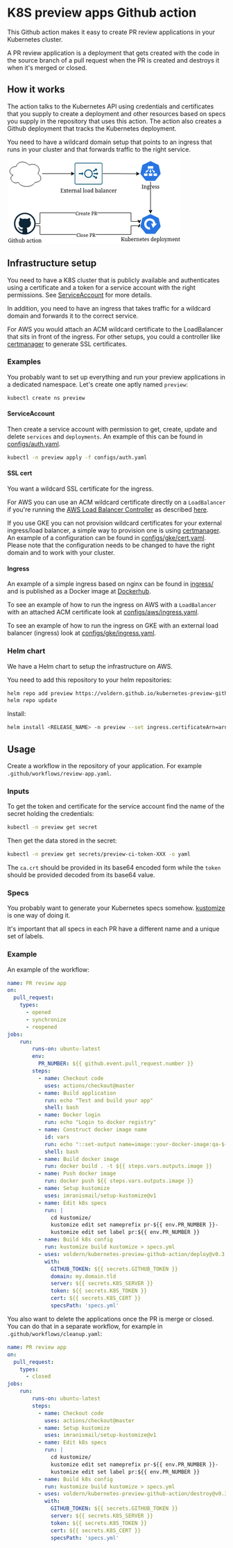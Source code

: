 # K8S preview apps Github action

This Github action makes it easy to create PR review applications in your Kubernetes cluster.

A PR review application is a deployment that gets created with the code in the source branch of a pull request when the PR is created and destroys it when it's merged or closed.

## How it works

The action talks to the Kubernetes API using credentials and certificates that you supply to create a deployment and other resources based on specs you supply in the repository that uses this action. The action also creates a Github deployment that tracks the Kubernetes deployment.

You need to have a wildcard domain setup that points to an ingress that runs in your cluster and that forwards traffic to the right service.

![Diagram](diagram.png)

## Infrastructure setup

You need to have a K8S cluster that is publicly available and authenticates using a certificate and a token for a service account with the right permissions. See [ServiceAccount](#serviceaccount) for more details.

In addition, you need to have an ingress that takes traffic for a wildcard domain and forwards it to the correct service.

For AWS you would attach an ACM wildcard certificate to the LoadBalancer that sits in front of the ingress. For other setups, you could a controller like [certmanager](https://cert-manager.io/docs/) to generate SSL certificates.

### Examples

You probably want to set up everything and run your preview applications in a dedicated namespace. Let's create one aptly named `preview`:

``` bash
kubectl create ns preview
```

#### ServiceAccount

Then create a service account with permission to get, create, update and delete `services` and `deployments`. An example of this can be found in [configs/auth.yaml](configs/auth.yaml).

``` bash
kubectl -n preview apply -f configs/auth.yaml
```

#### SSL cert

You want a wildcard SSL certificate for the ingress.

For AWS you can use an ACM wildcard certificate directly on a `LoadBalancer` if you're running the [AWS Load Balancer Controller](https://kubernetes-sigs.github.io/aws-load-balancer-controller/v2.3/) as described [here](https://kubernetes-sigs.github.io/aws-load-balancer-controller/v2.3/guide/ingress/annotations/#ssl).

If you use GKE you can not provision wildcard certificates for your external ingress/load balancer, a simple way to provision one is using [certmanager](https://cert-manager.io/docs/). An example of a configuration can be found in [configs/gke/cert.yaml](configs/gke/cert.yaml). Please note that the configuration needs to be changed to have the right domain and to work with your cluster.

#### Ingress

An example of a simple ingress based on nginx can be found in [ingress/](ingress/) and is published as a Docker image at [Dockerhub](https://hub.docker.com/r/voldern/kubernetes-preview-ingress).

To see an example of how to run the ingress on AWS with a `LoadBalancer` with an attached ACM certificate look at [configs/aws/ingress.yaml](configs/aws/ingress.yaml).

To see an example of how to run the ingress on GKE with an external load balancer (ingress) look at [configs/gke/ingress.yaml](configs/gke/ingress.yaml).

### Helm chart

We have a Helm chart to setup the infrastructure on AWS.

You need to add this repository to your helm repositories:

``` bash
helm repo add preview https://voldern.github.io/kubernetes-preview-github-action
helm repo update
```

Install:

``` bash
helm install <RELEASE_NAME> -n preview --set ingress.certificateArn=arn:XXX --set ingress.domain=foo.bar.baz preview/preview
```

## Usage

Create a workflow in the repository of your application. For example `.github/workflows/review-app.yaml`.

### Inputs

To get the token and certificate for the service account find the name of the secret holding the credentials:

```bash
kubectl -n preview get secret
```

Then get the data stored in the secret:

``` bash
kubectl -n preview get secrets/preview-ci-token-XXX -o yaml
```

The `ca.crt` should be provided in its base64 encoded form while the `token` should be provided decoded from its base64 value.

### Specs

You probably want to generate your Kubernetes specs somehow. [kustomize](https://kustomize.io/) is one way of doing it.

It's important that all specs in each PR have a different name and a unique set of labels.

### Example

An example of the workflow:

``` yaml
name: PR review app
on:
  pull_request:
    types:
      - opened
      - synchronize
      - reopened
jobs:
    run:
        runs-on: ubuntu-latest
        env:
          PR_NUMBER: ${{ github.event.pull_request.number }}
        steps:
          - name: Checkout code
            uses: actions/checkout@master
          - name: Build application
            run: echo "Test and build your app"
            shell: bash
          - name: Docker login
            run: echo "Login to docker registry"
          - name: Construct docker image name
            id: vars
            run: echo "::set-output name=image::your-docker-image:qa-${GITHUB_SHA::8}"
            shell: bash
          - name: Build docker image
            run: docker build . -t ${{ steps.vars.outputs.image }}
          - name: Push docker image
            run: docker push ${{ steps.vars.outputs.image }}
          - name: Setup kustomize
            uses: imranismail/setup-kustomize@v1
          - name: Edit k8s specs
            run: |
              cd kustomize/
              kustomize edit set nameprefix pr-${{ env.PR_NUMBER }}-
              kustomize edit set label pr:${{ env.PR_NUMBER }}
          - name: Build k8s config
            run: kustomize build kustomize > specs.yml
          - uses: voldern/kubernetes-preview-github-action/deploy@v0.3.0
            with:
              GITHUB_TOKEN: ${{ secrets.GITHUB_TOKEN }}
              domain: my.domain.tld
              server: ${{ secrets.K8S_SERVER }}
              token: ${{ secrets.K8S_TOKEN }}
              cert: ${{ secrets.K8S_CERT }}
              specsPath: 'specs.yml'
```

You also want to delete the applications once the PR is merge or closed. You can do that in a separate workflow, for example in `.github/workflows/cleanup.yaml`:

``` yaml
name: PR review app
on:
  pull_request:
    types:
      - closed
jobs:
    run:
        runs-on: ubuntu-latest
        steps:
          - name: Checkout code
            uses: actions/checkout@master
          - name: Setup kustomize
            uses: imranismail/setup-kustomize@v1
          - name: Edit k8s specs
            run: |
              cd kustomize/
              kustomize edit set nameprefix pr-${{ env.PR_NUMBER }}-
              kustomize edit set label pr:${{ env.PR_NUMBER }}
          - name: Build k8s config
            run: kustomize build kustomize > specs.yml
          - uses: voldern/kubernetes-preview-github-action/destroy@v0.3.0
            with:
              GITHUB_TOKEN: ${{ secrets.GITHUB_TOKEN }}
              server: ${{ secrets.K8S_SERVER }}
              token: ${{ secrets.K8S_TOKEN }}
              cert: ${{ secrets.K8S_CERT }}
              specsPath: 'specs.yml'
```

